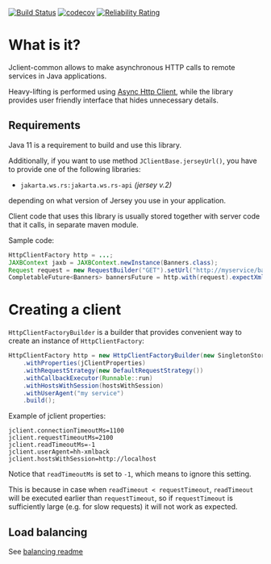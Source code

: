[![Build Status](https://travis-ci.org/hhru/jclient-common.svg?branch=master)](https://travis-ci.org/hhru/jclient-common) 
[![codecov](https://codecov.io/gh/hhru/jclient-common/branch/master/graph/badge.svg)](https://codecov.io/gh/hhru/jclient-common)
[![Reliability Rating](https://sonarcloud.io/api/project_badges/measure?project=ru.hh.jclient-common%3Ajclient-common-parent&metric=reliability_rating)](https://sonarcloud.io/dashboard?id=ru.hh.jclient-common%3Ajclient-common-parent)

# What is it?
Jclient-common allows to make asynchronous HTTP calls to remote services in Java applications. 

Heavy-lifting is performed using [Async Http Client](https://github.com/AsyncHttpClient/async-http-client), 
while the library provides user friendly interface that hides unnecessary details.

## Requirements

Java 11 is a requirement to build and use this library.

Additionally, if you want to use method `JClientBase.jerseyUrl()`, you have to provide one of the following libraries: 

* `jakarta.ws.rs:jakarta.ws.rs-api` _(jersey v.2)_

depending on what version of Jersey you use in your application.     

Client code that uses this library is usually stored together with server code that it calls, in separate maven module. 

Sample code:

```java
HttpClientFactory http = ...;
JAXBContext jaxb = JAXBContext.newInstance(Banners.class);
Request request = new RequestBuilder("GET").setUrl("http://myservice/banners").addQueryParam("places", "1,2,3").build();
CompletableFuture<Banners> bannersFuture = http.with(request).expectXml(jaxb, Banners.class).request();
```

# Creating a client

`HttpClientFactoryBuilder` is a builder that provides convenient way to create an instance of `HttpClientFactory`:

```java
HttpClientFactory http = new HttpClientFactoryBuilder(new SingletonStorage<>(() -> new HttpClientContext(Map.of(), Map.of(), List.of())), List.of())
    .withProperties(jClientProperties)
    .withRequestStrategy(new DefaultRequestStrategy())
    .withCallbackExecutor(Runnable::run)
    .withHostsWithSession(hostsWithSession)
    .withUserAgent("my service")
    .build();
```

Example of jclient properties:

```
jclient.connectionTimeoutMs=1100
jclient.requestTimeoutMs=2100
jclient.readTimeoutMs=-1
jclient.userAgent=hh-xmlback
jclient.hostsWithSession=http://localhost
```

Notice that `readTimeoutMs` is set to `-1`, which means to ignore this setting.

This is because in case when `readTimeout < requestTimeout`, `readTimeout` will be executed earlier than `requestTimeout`,
so if `requestTimeout` is sufficiently large (e.g. for slow requests) it will not work as expected.     

## Load balancing
See [balancing readme](./balancing/README.md)